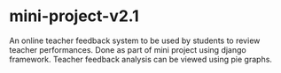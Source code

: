# mini-project-v2.1
An online teacher feedback system to be used by students to review teacher performances.
Done as part of mini project using django framework.
Teacher feedback analysis can be viewed using pie graphs.
